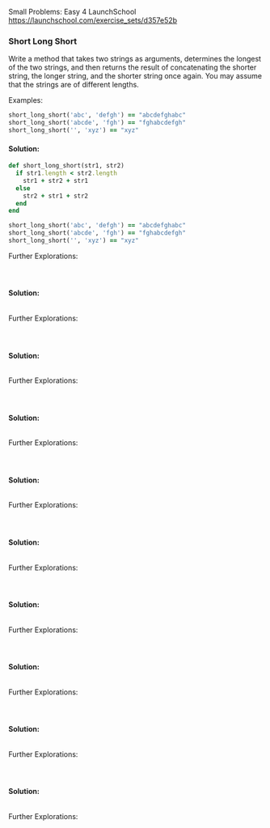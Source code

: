 Small Problems: Easy 4
LaunchSchool
https://launchschool.com/exercise_sets/d357e52b

### Short Long Short
Write a method that takes two strings as arguments, determines the longest of the two strings, and then returns the result of concatenating the shorter string, the longer string, and the shorter string once again. You may assume that the strings are of different lengths.

Examples:
```ruby
short_long_short('abc', 'defgh') == "abcdefghabc"
short_long_short('abcde', 'fgh') == "fghabcdefgh"
short_long_short('', 'xyz') == "xyz"
```

#### Solution: 

```ruby
def short_long_short(str1, str2)
  if str1.length < str2.length
    str1 + str2 + str1
  else
    str2 + str1 + str2
  end
end

short_long_short('abc', 'defgh') == "abcdefghabc"
short_long_short('abcde', 'fgh') == "fghabcdefgh"
short_long_short('', 'xyz') == "xyz"

```

Further Explorations:

```ruby

```

### 
```ruby


```

#### Solution: 

```ruby

```

Further Explorations:

```ruby

```

### 
```ruby


```

#### Solution: 

```ruby

```

Further Explorations:

```ruby

```

### 
```ruby


```

#### Solution: 

```ruby

```

Further Explorations:

```ruby

```

### 
```ruby


```

#### Solution: 

```ruby

```

Further Explorations:

```ruby

```

### 
```ruby


```

#### Solution: 

```ruby

```

Further Explorations:

```ruby

```

### 
```ruby


```

#### Solution: 

```ruby

```

Further Explorations:

```ruby

```

### 
```ruby


```

#### Solution: 

```ruby

```

Further Explorations:

```ruby

```

### 
```ruby


```

#### Solution: 

```ruby

```

Further Explorations:

```ruby

```

### 
```ruby


```

#### Solution: 

```ruby

```

Further Explorations:

```ruby

```

